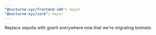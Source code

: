 ```yaml
---
"@nocturne-xyz/frontend-sdk": major
"@nocturne-xyz/core": major
---
```


Replace sepolia with goerli everywhere now that we're migrating testnets
